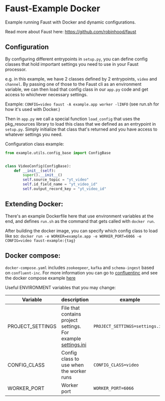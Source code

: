 Faust-Example Docker
====================

Example running Faust with Docker and dynamic configurations. 

Read more about Faust here: 
https://github.com/robinhood/faust

Configuration
-------------

By configuring different entrypoints in `setup.py`, you can define config classes that hold important settings you need
to use in your Faust processor. 

e.g. in this example, we have 2 classes defined by 2 entrypoints, `video` and `channel`. By passing one of those to the
Faust cli as an environment variable, we can then load that config class in our `app.py` code and get access to whichever necessary settings.

Example: `CONFIG=video faust -A example.app worker -lINFO` (see run.sh for how it's used with Docker.)

Then in `app.py` we call a special function `load_config` that uses the pkg_resources library to load this class that we defined
as an entrypoint in `setup.py`. Simply initialize that class that's returned and you have access to whatever settings you need. 

Configuration class example:

```python
from example.utils.config_base import ConfigBase


class VideoConfig(ConfigBase):
    def __init__(self):
        super().__init__()
        self.source_topic = "yt_video"
        self.id_field_name = "yt_video_id"
        self.output_record_key = "yt_video_id"
```

Extending Docker: 
-----------------

There's an example Dockerfile here that use environment variables at the end, and defines `run.sh` as the command that gets called with `docker run`. 

After building the docker image, you can specify which config class to load like so: 
`docker run -e WORKER=example.app -e WORKER_PORT=6066 -e CONFIG=video faust-example:{tag}`

Docker compose:
---------------

`docker-compose.yaml` includes `zookeepeer`, `kafka` and `schema-ingest` based on `confluent-inc`.
For more information you can go to [confluentinc](https://docs.confluent.io/current/installation/docker/docs/index.html) and see the docker compose example [here](https://github.com/confluentinc/cp-docker-images/blob/master/examples/cp-all-in-one/docker-compose.yml#L23-L48)

Useful ENVIRONMENT variables that you may change:

|Variable| description  | example |
|--------|--------------|---------|
| PROJECT_SETTINGS       | File that contains project settings. For example [settings.ini](https://github.com/marcosschroh/faust-example/blob/master/settings.ini)|   `PROJECT_SETTINGS=settings.ini`|
| CONFIG_CLASS | Config class to use when the worker runs | `CONFIG_CLASS=video`|
| WORKER_PORT | Worker port | `WORKER_PORT=6066` |